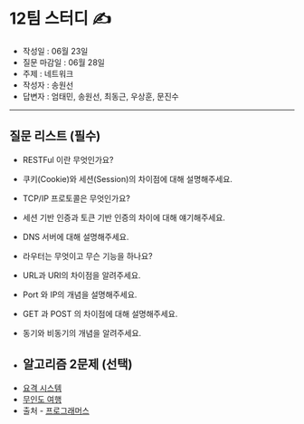 # 12팀 스터디 ✍️
<!-- 작성일, 질문 마감일, 주제, 작성자, 답변자를 작성해 주세요 ! -->
- 작성일 : 06월 23일
- 질문 마감일 : 06월 28일
- 주제 : 네트워크
- 작성자 : 송원선
- 답변자 : 엄태민, 송원선, 최동근, 우상훈, 문진수
--- 
## 질문 리스트 (필수)
<!-- 질문 리스트는 필수입니다 ! -->
- RESTFul 이란 무엇인가요?
- 쿠키(Cookie)와 세션(Session)의 차이점에 대해 설명해주세요.
- TCP/IP 프로토콜은 무엇인가요?
- 세션 기반 인증과 토큰 기반 인증의 차이에 대해 얘기해주세요.
- DNS 서버에 대해 설명해주세요.
- 라우터는 무엇이고 무슨 기능을 하나요?
- URL과 URI의 차이점을 알려주세요.
- Port 와 IP의 개념을 설명해주세요.
- GET 과 POST 의 차이점에 대해 설명해주세요.
- 동기와 비동기의 개념을 알려주세요.

- ## 알고리즘 2문제 (선택)
<!-- 알고리즘 문제는 선택입니다 ! -->
- [요격 시스템](https://school.programmers.co.kr/learn/courses/30/lessons/181188)
- [무인도 여행](https://school.programmers.co.kr/learn/courses/30/lessons/154540)
- 출처 - [프로그래머스](https://programmers.co.kr/)